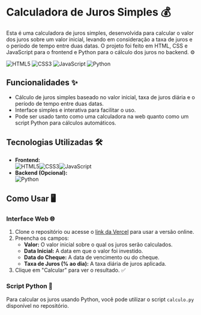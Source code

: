 # Calculadora de Juros Simples 💰

Esta é uma calculadora de juros simples, desenvolvida para calcular o valor dos juros sobre um valor inicial, levando em consideração a taxa de juros e o período de tempo entre duas datas. O projeto foi feito em HTML, CSS e JavaScript para o frontend e Python para o cálculo dos juros no backend. ⚙️

![HTML5](https://img.shields.io/badge/HTML5-%23E34F26.svg?style=for-the-badge&logo=html5&logoColor=white)
![CSS3](https://img.shields.io/badge/CSS3-%231572B6.svg?style=for-the-badge&logo=css3&logoColor=white)
![JavaScript](https://img.shields.io/badge/JavaScript-%23F7DF1E.svg?style=for-the-badge&logo=javascript&logoColor=black)
![Python](https://img.shields.io/badge/Python-%233B8DBD.svg?style=for-the-badge&logo=python&logoColor=white)

## Funcionalidades ✨

- Cálculo de juros simples baseado no valor inicial, taxa de juros diária e o período de tempo entre duas datas.
- Interface simples e interativa para facilitar o uso.
- Pode ser usado tanto como uma calculadora na web quanto como um script Python para cálculos automáticos.

## Tecnologias Utilizadas 🛠️

- **Frontend:** <br> ![HTML5](https://img.shields.io/badge/HTML5-%23E34F26.svg?style=for-the-badge&logo=html5&logoColor=white)![CSS3](https://img.shields.io/badge/CSS3-%231572B6.svg?style=for-the-badge&logo=css3&logoColor=white)![JavaScript](https://img.shields.io/badge/JavaScript-%23F7DF1E.svg?style=for-the-badge&logo=javascript&logoColor=black)
- **Backend (Opcional):** <br> ![Python](https://img.shields.io/badge/Python-%233B8DBD.svg?style=for-the-badge&logo=python&logoColor=white)

## Como Usar 🖥️

### Interface Web 🌐

1. Clone o repositório ou acesse o [link da Vercel](https://seulink.vercel.app) para usar a versão online.
2. Preencha os campos:
   - **Valor:** O valor inicial sobre o qual os juros serão calculados.
   - **Data Inicial:** A data em que o valor foi investido.
   - **Data do Cheque:** A data de vencimento ou do cheque.
   - **Taxa de Juros (% ao dia):** A taxa diária de juros aplicada.
3. Clique em "Calcular" para ver o resultado. ✅

### Script Python 🐍

Para calcular os juros usando Python, você pode utilizar o script `calculo.py` disponível no repositório.
